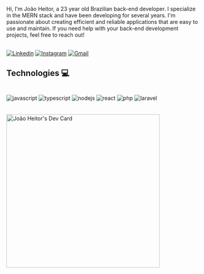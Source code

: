 Hi, I'm João Heitor, a 23 year old Brazilian back-end developer. I specialize in the MERN stack and have been developing for several years. I'm passionate about creating efficient and reliable applications that are easy to use and maintain. If you need help with your back-end development projects, feel free to reach out!
<br>
<br>

[![Linkedin](https://img.shields.io/badge/LinkedIn-0077B5?style=for-the-badge&logo=linkedin&logoColor=white)](https://www.linkedin.com/in/jhmartins1)
[![Instagram](https://img.shields.io/badge/Instagram-E4405F?style=for-the-badge&logo=instagram&logoColor=white)](https://www.instagram.com/jh.martins1)
[![Gmail](https://img.shields.io/badge/Gmail-D14836?style=for-the-badge&logo=gmail&logoColor=white)](mailto:jhmartinsrdo@gmail.com)

## Technologies 💻

<div style="display: inline_block"><br/>
  <img align="center" alt="javascript" src="https://img.shields.io/badge/JavaScript-F7DF1E?style=for-the-badge&logo=javascript&logoColor=black" />
  <img align="center" alt="typescript" src="https://img.shields.io/badge/TypeScript-007ACC?style=for-the-badge&logo=typescript&logoColor=white" />
  <img align="center" alt="nodejs" src="https://img.shields.io/badge/Node.js-43853D?style=for-the-badge&logo=node.js&logoColor=white" />
  <img align="center" alt="react" src="https://img.shields.io/badge/React-20232A?style=for-the-badge&logo=react&logoColor=61DAFB" />
  <img align="center" alt="php" src="https://img.shields.io/badge/PHP-777BB4?style=for-the-badge&logo=php&logoColor=white" />
  <img align="center" alt="laravel" src="https://img.shields.io/badge/Laravel-FF2D20?style=for-the-badge&logo=laravel&logoColor=white" />
</div>
<br>
<br>
<a href="https://app.daily.dev/jhmartins"><img src="https://api.daily.dev/devcards/e3112e791a26435a89a226c5b0e85bdf.png?r=ax1" width="400" alt="João Heitor's Dev Card"/></a>
